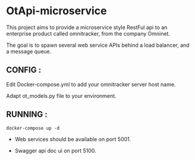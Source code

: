 # OtApi-microservice 

This project aims to provide a microservice style RestFul api to an enterprise product called omnitracker, from the company
Omninet.

The goal is to spawn several web service APIs behind a load balancer, and a message queue.

## CONFIG :

Edit Docker-compose.yml to add your omnitracker server host name.

Adapt ot_models.py file to your environment.

## RUNNING :
`docker-compose up -d`

- Web services should be available on port 5001.
 
- Swagger api doc ui on port 5100.
 
 
